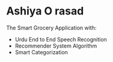 # Ashiya O rasad

The Smart Grocery Application with:
- Urdu End to End Speech Recognition
- Recommender System Algorithm
- Smart Categorization
